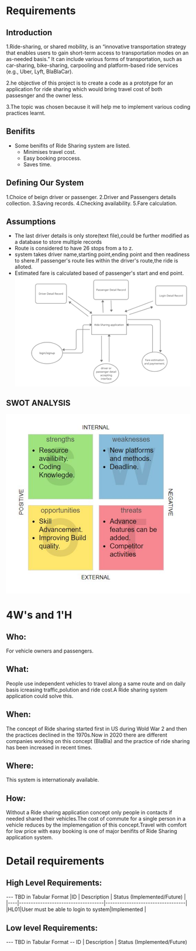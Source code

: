 # Requirements
## Introduction
  1.Ride-sharing, or shared mobility, is an “innovative transportation strategy that enables users to gain short-term access to transportation modes on an as-needed basis.” It can include various forms of transportation, such as car-sharing, bike-sharing, carpooling and platform-based ride services (e.g., Uber, Lyft, BlaBlaCar).
  
  2.he objective of this project is to create a code as a prototype for an  application for ride sharing which would bring travel cost of both passesnger and the owner less.
  
  3.The topic was chosen because it will help me to implement various coding practices learnt.

## Benifits
* Some benifits of Ride Sharing system are listed.
   * Minimises travel cost.
   * Easy booking proccess.
   * Saves time.

## Defining Our System
  1.Choice of beign driver or passenger.
  2.Driver and Passengers details collection.
  3.Saving records.
  4.Checking availability.
  5.Fare calculation.
## Assumptions
  * The last driver details is only store(text file),could be further modified as a database to store multiple records
  * Route is considered to have 26 stops from a to z.
  * system takes driver name,starting point,ending point and then readiness to shere.If passenger's route lies within the driver's
    route,the ride is alloted.
  * Estimated fare is calculated based of passenger's start and end point.
  ![overview](overview.png)
## SWOT ANALYSIS
![SWOT-Sample](swot.png)

# 4W&#39;s and 1&#39;H

## Who:
   For vehicle owners and passengers.

## What:
People use independent vehicles to travel along a same route and on daily basis icreasing traffic,polution and ride cost.A Ride sharing system application could solve this.

## When:
The concept of Ride sharing started first in US during Wold War 2 and then the practices declined in the 1970s.Now in 2020 there are different companies working on this concept (BlaBla) and the practice of ride sharing has been increased in recent times.

## Where:
 This system is internationaly available.
 
## How:
Without a Ride sharing application concept only people in contacts if needed shared their vehicles.The cost of commute for a single person in a vehicle reduces by the implemengation of this concept.Travel with comfort for low price with easy booking is one of major benifits of Ride Sharing application system.

# Detail requirements
## High Level Requirements:
--- TBD in Tabular Format 
|ID  | Description                        |   Status (Implemented/Future)    |
|----|------------------------------------|----------------------------------|
|HL01|User must be able to login to system|Implemented                       |
##  Low level Requirements:
--- TBD in Tabular Format 
-- ID | Description | Status (Implemented/Future)
